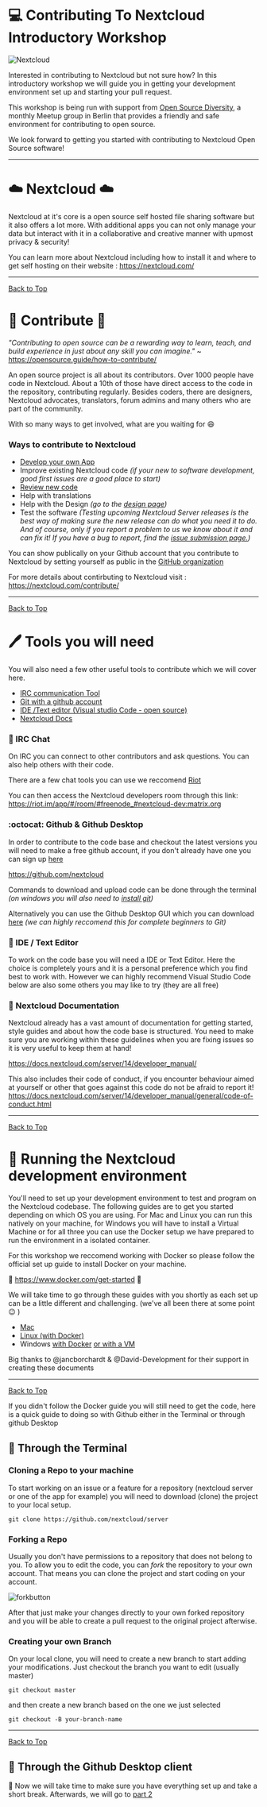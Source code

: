 <a name="top"></a>
# :computer: Contributing To Nextcloud Introductory Workshop

![Nextcloud](https://github.com/sleepypioneer/ContributingToNextcloudIntroductoryWorkshop/blob/master/images/nextcloud%20conf.jpeg)

Interested in contributing to Nextcloud but not sure how? In this introductory workshop we will guide you in getting your development environment set up and starting your pull request.

This workshop is being run with support from [Open Source Diversity](https://opensourcediversity.org/#), a monthly Meetup group in Berlin that provides a friendly and safe environment for contributing to open source. 

We look forward to getting you started with contributing to Nextcloud Open Source software!

***

# :cloud: Nextcloud :cloud:
Nextcloud at it's core is a open source self hosted file sharing software but it also offers a lot more. With additional apps you can not only manage your data but interact with it in a collaborative and creative manner with upmost privacy & security!

You can learn more about Nextcloud including how to install it and where to get self hosting on their website : https://nextcloud.com/

***
[Back to Top](#top) 
# :woman: Contribute :man:

*"Contributing to open source can be a rewarding way to learn, teach, and build experience in just about any skill you can imagine."* ~
https://opensource.guide/how-to-contribute/

An open source project is all about its contributors. Over 1000 people have code in Nextcloud. About a 10th of those have direct access to the code in the repository, contributing regularly. Besides coders, there are designers, Nextcloud advocates, translators, forum admins and many others who are part of the community.

With so many ways to get involved, what are you waiting for :smile:

### Ways to contribute to Nextcloud
* [Develop your own App](https://docs.nextcloud.com/server/14/developer_manual/app/)
* Improve existing Nextcloud code *(if your new to software development, good first issues are a good place to start)*
* [Review new code](https://nextcloud.com/blog/get-involved-in-nextcloud-by-reviewing-pulls/)
* Help with translations
* Help with the Design *(go to the [design page](https://nextcloud.com/contribute/design/))*
* Test the software
*(Testing upcoming Nextcloud Server releases is the best way of making sure the new release can do what you need it to do. And of course, only if you report a problem to us we know about it and can fix it! If you have a bug to report, find the [issue submission page.](https://github.com/nextcloud/server/blob/master/CONTRIBUTING.md))*

You can show publically on your Github account that you contribute to Nextcloud by setting yourself as public in the [GitHub organization](https://github.com/orgs/nextcloud/people)

For more details about contirbuting to Nextcloud visit : https://nextcloud.com/contribute/

***
[Back to Top](#top) 

# :pen: Tools you will need

You will also need a few other useful tools to contribute which we will cover here.

* [IRC communication Tool](#irc)
* [Git with a github account](#github)
* [IDE /Text editor (Visual studio Code - open source)](#ide)
* [Nextcloud Docs](#docs)


<a name="irc"></a>
### :loudspeaker: IRC Chat

On IRC you can connect to other contributors and ask questions. You can also help others with their code.

There are a few chat tools you can use we reccomend [Riot](https://about.riot.im/)

You can then access the Nextcloud developers room through this link:
https://riot.im/app/#/room/#freenode_#nextcloud-dev:matrix.org

<a name="github"></a>
### :octocat: Github & Github Desktop

In order to contribute to the code base and checkout the latest versions you will need to make a free github account, if you don't already have one you can sign up [here](https://github.com)

https://github.com/nextcloud

Commands to download and upload code can be done through the terminal *(on windows you will also need to [install git](https://git-scm.com/downloads))*

Alternatively you can use the Github Desktop GUI which you can download [here](https://desktop.github.com/) *(we can highly reccomend this for complete beginners to Git)*

<a name="ide"></a>
### :gem: IDE / Text Editor

To work on the code base you will need a IDE or Text Editor. 
Here the choice is completely yours and it is a personal preference which you find best to work with. However we can highly recommend  Visual Studio Code below are also some others you may like to try (they are all free)

<a name="docs"></a>
### :blue_book: Nextcloud Documentation
Nextcloud already has a vast amount of documentation for getting started, style guides and about how the code base is structured. You need to make sure you are working within these guidelines when you are fixing issues so it is very useful to keep them at hand!

https://docs.nextcloud.com/server/14/developer_manual/

This also includes their code of conduct, if you encounter behaviour aimed at yourself or other that goes against this code do not be afraid to report it! https://docs.nextcloud.com/server/14/developer_manual/general/code-of-conduct.html

***
[Back to Top](#top) 

# :memo: Running the Nextcloud development environment

You'll need to set up your development environment to test and program on the Nextcloud codebase. The following guides are to get you started depending on which OS you are using. For Mac and Linux you can run this natively on your machine, for Windows you will have to install a Virtual Machine or for all three you can use the Docker setup we have prepared to run the environment in a isolated container.

For this workshop we reccomend working with Docker so please follow the official set up guide to install Docker on your machine.

:whale: https://www.docker.com/get-started :whale:

We will take time to go through these guides with you shortly as each set up can be a little different and challenging. (we've all been there at some point :wink: )

* [Mac](https://github.com/sleepypioneer/ContributingToNextcloudIntroductoryWorkshop/blob/jessica/setupGuides/NextcloudMacDevelopmentEnvironment.md)
* [Linux (with Docker)](https://github.com/David-Development/nextcloud-dev-docker/blob/master/README.md)
* Windows [with Docker](https://github.com/David-Development/nextcloud-dev-docker/blob/master/README.md)
          [or with a VM](https://github.com/sleepypioneer/ContributingToNextcloudIntroductoryWorkshop/blob/jessica/setupGuides/NextcloudWindowsDevelopmentEnvironment.md)
          
Big thanks to @jancborchardt & @David-Development for their support in creating these documents

***
[Back to Top](#top) 


If you didn't follow the Docker guide you will still need to get the code, here is a quick guide to doing so with Github either in the Terminal or through github Desktop

## :1234: Through the Terminal

### Cloning a Repo to your machine

To start working on an issue or a feature for a repository (nextcloud server or one of the app for example) you will need to download (clone) the project to your local setup.

`git clone https://github.com/nextcloud/server`

### Forking a Repo

Usually you don't have permissions to a repository that does not belong to you. To allow you to edit the code, you can *fork* the repository to your own account. That means you can clone the project and start coding on your account.

![forkbutton](https://github.com/sleepypioneer/ContributingToNextcloudIntroductoryWorkshop/blob/master/images/forkbutton.png)

After that just make your changes directly to your own forked repository and you will be able to create a pull request to the original project afterwise.

### Creating your own Branch

On your local clone, you will need to create a new branch to start adding your modifications. Just checkout the branch you want to edit (usually master)

`git checkout master`

and then create a new branch based on the one we just selected

`git checkout -B your-branch-name`

***
[Back to Top](#top) 

## :1234: Through the Github Desktop client

:apple: Now we will take time to make sure you have everything set up and take a short break. Afterwards, we will go to [part 2](https://github.com/sleepypioneer/ContributingToNextcloudIntroductoryWorkshop/blob/master/partII.md)

